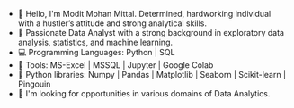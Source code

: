 - 👋 Hello, I'm Modit Mohan Mittal.	Determined, hardworking individual with a hustler’s attitude and strong analytical skills.		               
- 🌱 Passionate Data Analyst with a strong background in exploratory data analysis, statistics, and machine learning.  
- 💻 Programming Languages: Python | SQL
- 👨 Tools: MS-Excel | MSSQL | Jupyter | Google Colab 
- 📔 Python libraries: Numpy | Pandas | Matplotlib | Seaborn | Scikit-learn | Pingouin
- 👀 I'm looking for opportunities in various domains of Data Analytics.
